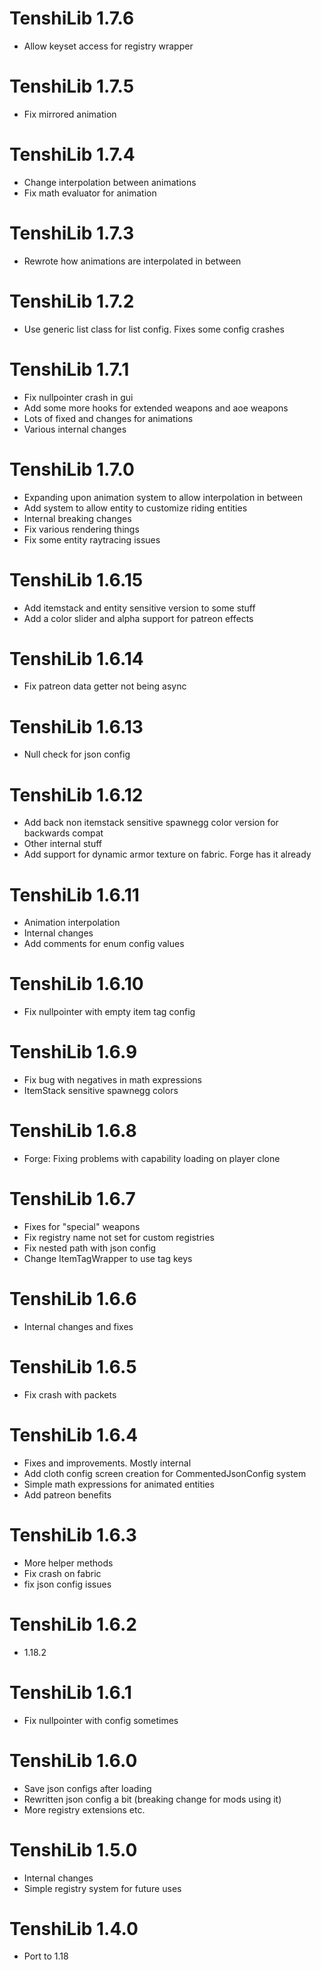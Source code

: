 TenshiLib 1.7.6
================
- Allow keyset access for registry wrapper

TenshiLib 1.7.5
================
- Fix mirrored animation

TenshiLib 1.7.4
================
- Change interpolation between animations 
- Fix math evaluator for animation

TenshiLib 1.7.3
================
- Rewrote how animations are interpolated in between

TenshiLib 1.7.2
================
- Use generic list class for list config. Fixes some config crashes

TenshiLib 1.7.1
================
- Fix nullpointer crash in gui
- Add some more hooks for extended weapons and aoe weapons
- Lots of fixed and changes for animations
- Various internal changes

TenshiLib 1.7.0
================
- Expanding upon animation system to allow interpolation in between
- Add system to allow entity to customize riding entities
- Internal breaking changes
- Fix various rendering things
- Fix some entity raytracing issues

TenshiLib 1.6.15
================
- Add itemstack and entity sensitive version to some stuff
- Add a color slider and alpha support for patreon effects

TenshiLib 1.6.14
================
- Fix patreon data getter not being async

TenshiLib 1.6.13
================
- Null check for json config

TenshiLib 1.6.12
================
- Add back non itemstack sensitive spawnegg color version for backwards compat
- Other internal stuff
- Add support for dynamic armor texture on fabric. Forge has it already

TenshiLib 1.6.11
================
- Animation interpolation
- Internal changes
- Add comments for enum config values

TenshiLib 1.6.10
================
- Fix nullpointer with empty item tag config

TenshiLib 1.6.9
================
- Fix bug with negatives in math expressions
- ItemStack sensitive spawnegg colors

TenshiLib 1.6.8
================
- Forge: Fixing problems with capability loading on player clone

TenshiLib 1.6.7
================

- Fixes for "special" weapons
- Fix registry name not set for custom registries
- Fix nested path with json config
- Change ItemTagWrapper to use tag keys

TenshiLib 1.6.6
================
- Internal changes and fixes

TenshiLib 1.6.5
================
- Fix crash with packets

TenshiLib 1.6.4
================
- Fixes and improvements. Mostly internal
- Add cloth config screen creation for CommentedJsonConfig system
- Simple math expressions for animated entities
- Add patreon benefits

TenshiLib 1.6.3
================
- More helper methods
- Fix crash on fabric
- fix json config issues

TenshiLib 1.6.2
================
- 1.18.2

TenshiLib 1.6.1
================
- Fix nullpointer with config sometimes

TenshiLib 1.6.0
================
- Save json configs after loading
- Rewritten json config a bit (breaking change for mods using it)
- More registry extensions etc.

TenshiLib 1.5.0
================
- Internal changes
- Simple registry system for future uses

TenshiLib 1.4.0
================
- Port to 1.18